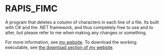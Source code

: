 # RAPIS_FIMC
A program that deletes a column of characters in each line of  a file.
Its built with C# and the .NET framework, and thus completely free to use and to alter, but please refer to me when making any changes or something.

For more information, see [my website](https://sunburst275.jimdofree.com/software/rapis-fimc/).
To download the working executable, see [the download section of my website](https://sunburst275.jimdofree.com/software/rapis-fimc/download/).

